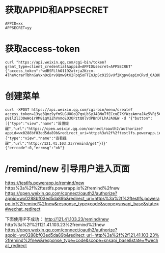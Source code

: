 # 获取APPID和APPSECRET

```
APPID=xx
APPSECRET=yy
```

# 获取access-token

```
curl "https://api.weixin.qq.com/cgi-bin/token?grant_type=client_credential&appid=APPID&secret=APPSECRET"
{"access_token":"wdBSFLlhO1192atrja2Kzcm-4lheVcrarTbhnGaVxnOcBrv9Qmw9tX2Fpq5oFTEnJpSc915SvUf2Kgpv6apinCRvd_0AQUX8SqVwBMhXSIuGPWsNBzdwHzdUPBcCq8WxLIFfABAWTQ","expires_in":7200}
```

# 创建菜单

```
curl -XPOST https://api.weixin.qq.com/cgi-bin/menu/create?access_token=13ye3Qnz9yfmSLGUOOoQ7qxLbSyJ4BNuTfECcuE7KfWzzAmraJAz5VRj5CSsHBV4DRwoZpTTkyg3kujfNHsi9-p8Il2lJ3OeWoIrRM81qVIZhVnmoEO3OPztQ0lVdPBnDTLhAJAOEW -d '{"button":[{"type":"view","name":"设置提醒","url":"https://open.weixin.qq.com/connect/oauth2/authorize?appid=wx0288bf03ed5da89b&redirect_uri=https%3a%2f%2ftestlfs.powerapp.io%2fremind%2fnew&response_type=code&scope=snsapi_base&state=#wechat_redirect"},{"type":"view","name":"查看提醒","url":"http://121.41.103.23/remind/get"}]}'
{"errcode":0,"errmsg":"ok"}
```

# /remind/new 引导用户进入页面

https://testlfs.powerapp.io/remind/new
https%3a%2f%2ftestlfs.powerapp.io%2fremind%2fnew
https://open.weixin.qq.com/connect/oauth2/authorize?appid=wx0288bf03ed5da89b&redirect_uri=https%3a%2f%2ftestlfs.powerapp.io%2fremind%2fnew&response_type=code&scope=snsapi_base&state=#wechat_redirect

下面使用IP不成功：
http://121.41.103.23/remind/new
http%3a%2f%2f121.41.103.23%2fremind%2fnew
https://open.weixin.qq.com/connect/oauth2/authorize?appid=wx0288bf03ed5da89b&redirect_uri=http%3a%2f%2f121.41.103.23%2fremind%2fnew&response_type=code&scope=snsapi_base&state=#wechat_redirect